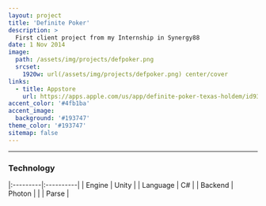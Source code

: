 ```yaml
---
layout: project
title: 'Definite Poker'
description: >
  First client project from my Internship in Synergy88
date: 1 Nov 2014
image: 
  path: /assets/img/projects/defpoker.png
  srcset: 
    1920w: url(/assets/img/projects/defpoker.png) center/cover
links:
  - title: Appstore
    url: https://apps.apple.com/us/app/definite-poker-texas-holdem/id932243826
accent_color: '#4fb1ba'
accent_image:
  background: '#193747'
theme_color: '#193747'
sitemap: false
---
```


---

### Technology
|:---------|:----------|
| Engine      |         Unity | 
| Language      |         C# | 
| Backend      |         Photon | 
|       |         Parse | 